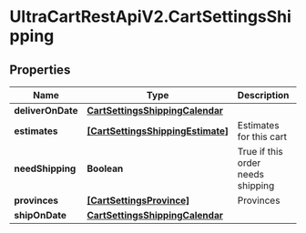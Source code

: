 # UltraCartRestApiV2.CartSettingsShipping

## Properties
Name | Type | Description | Notes
------------ | ------------- | ------------- | -------------
**deliverOnDate** | [**CartSettingsShippingCalendar**](CartSettingsShippingCalendar.md) |  | [optional] 
**estimates** | [**[CartSettingsShippingEstimate]**](CartSettingsShippingEstimate.md) | Estimates for this cart | [optional] 
**needShipping** | **Boolean** | True if this order needs shipping | [optional] 
**provinces** | [**[CartSettingsProvince]**](CartSettingsProvince.md) | Provinces | [optional] 
**shipOnDate** | [**CartSettingsShippingCalendar**](CartSettingsShippingCalendar.md) |  | [optional] 


